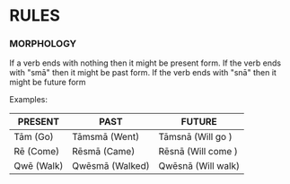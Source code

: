 # RULES

### MORPHOLOGY
If a verb ends with nothing then it might be present form. If the verb ends with "smā" then it might be past form. If the verb ends with "snā" then it might be future form

Examples:

| PRESENT | PAST | FUTURE |
| --- | --- | --- |
| Tām (Go) | Tāmsmā (Went) | Tāmsnā (Will go ) |
| Rē (Come) | Rēsmā (Came) | Rēsnā (Will come ) |
| Qwē (Walk) | Qwēsmā (Walked) | Qwēsnā (Will walk) |
